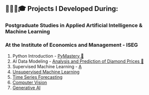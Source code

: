 ## 🧑🏼‍💻🎓 Projects I Developed During:
### Postgraduate Studies in Applied Artificial Intelligence & Machine Learning
### At the Institute of Economics and Management - ISEG
 1. Python Introduction - [PyMastery 🐍](https://github.com/miguelcaldeiraa/Postgrad_Python_Introduction.git)
 2. AI Data Modeling - [Analysis and Prediction of Diamond Prices 💎](https://github.com/miguelcaldeiraa/Postgrad_AI_Data_Modeling.git)
 3. Supervised Machine Learning - [A](https://github.com/miguelcaldeiraa/Postgrad_Supervised_Machine_Learning.git)
 4. [Unsupervised Machine Learning](https://github.com/miguelcaldeiraa/Postgrad_Unsupervised_Machine_Learning.git)
 5. [Time Series Forecasting](https://github.com/miguelcaldeiraa/Postgrad_Time_Series_Forecasting.git)
 6. [Computer Vision](https://github.com/miguelcaldeiraa/Postgrad_Deep_Learning.git)
 7. [Generative AI](https://github.com/miguelcaldeiraa/Postgrad_Generative_AI.git)


     




